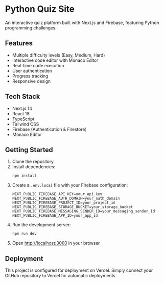 # Python Quiz Site

An interactive quiz platform built with Next.js and Firebase, featuring Python programming challenges.

## Features

- Multiple difficulty levels (Easy, Medium, Hard)
- Interactive code editor with Monaco Editor
- Real-time code execution
- User authentication
- Progress tracking
- Responsive design

## Tech Stack

- Next.js 14
- React 18
- TypeScript
- Tailwind CSS
- Firebase (Authentication & Firestore)
- Monaco Editor

## Getting Started

1. Clone the repository
2. Install dependencies:
   ```bash
   npm install
   ```
3. Create a `.env.local` file with your Firebase configuration:
   ```
   NEXT_PUBLIC_FIREBASE_API_KEY=your_api_key
   NEXT_PUBLIC_FIREBASE_AUTH_DOMAIN=your_auth_domain
   NEXT_PUBLIC_FIREBASE_PROJECT_ID=your_project_id
   NEXT_PUBLIC_FIREBASE_STORAGE_BUCKET=your_storage_bucket
   NEXT_PUBLIC_FIREBASE_MESSAGING_SENDER_ID=your_messaging_sender_id
   NEXT_PUBLIC_FIREBASE_APP_ID=your_app_id
   ```
4. Run the development server:
   ```bash
   npm run dev
   ```
5. Open [http://localhost:3000](http://localhost:3000) in your browser

## Deployment

This project is configured for deployment on Vercel. Simply connect your GitHub repository to Vercel for automatic deployments.
